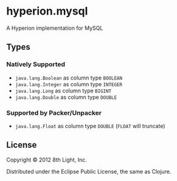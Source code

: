 hyperion.mysql
============

A Hyperion implementation for MySQL

## Types

### Natively Supported

* `java.lang.Boolean` as column type `BOOLEAN`
* `java.lang.Integer` as column type `INTEGER`
* `java.lang.Long` as column type `BIGINT`
* `java.lang.Double` as column type `DOUBLE`

### Supported by Packer/Unpacker

* `java.lang.Float` as column type `DOUBLE` (`FLOAT` will truncate)

## License

Copyright © 2012 8th Light, Inc.

Distributed under the Eclipse Public License, the same as Clojure.

